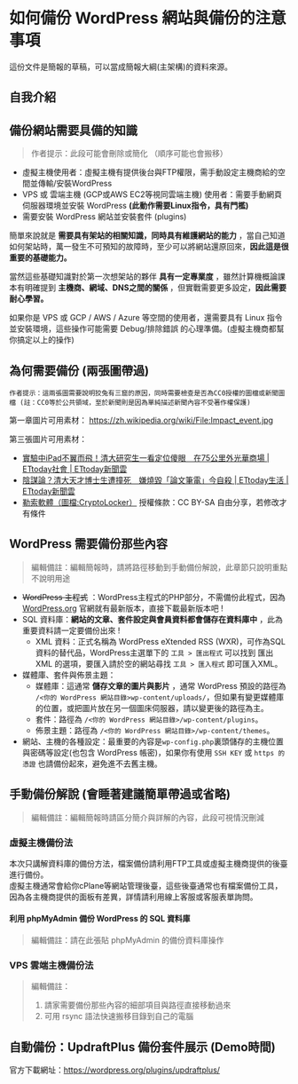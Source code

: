 # 如何備份 WordPress 網站與備份的注意事項

這份文件是簡報的草稿，可以當成簡報大綱(主架構)的資料來源。

## 自我介紹

## 備份網站需要具備的知識 
> 作者提示：此段可能會刪除或簡化 （順序可能也會搬移）

* 虛擬主機使用者：虛擬主機有提供後台與FTP權限，需手動設定主機商給的空間並傳輸/安裝WordPress
* VPS 或 雲端主機 (GCP或AWS EC2等視同雲端主機) 使用者：需要手動網頁伺服器環境並安裝 WordPress **(此動作需要Linux指令，具有門檻)**
* 需要安裝 WordPress 網站並安裝套件 (plugins)

簡單來說就是 **需要具有架站的相關知識，同時具有維護網站的能力** ，當自己知道如何架站時，萬一發生不可預知的故障時，至少可以將網站還原回來，**因此這是很重要的基礎能力。**   

當然這些基礎知識對於第一次想架站的夥伴 **具有一定專業度** ，雖然計算機概論課本有明確提到 **主機商、網域、DNS之間的關係** ，但實戰需要更多設定，**因此需要耐心學習。** 

如果你是 VPS 或 GCP / AWS / Azure 等空間的使用者，還需要具有 Linux 指令並安裝環境，這些操作可能需要 Debug/排除錯誤 的心理準備。(虛擬主機商都幫你搞定以上的操作)

## 為何需要備份 (兩張圖帶過)

    作者提示：這兩張圖需要說明狡兔有三窟的原因，同時需要檢查是否為CC0授權的圖檔或新聞圖檔 (註：CC0等於公共領域，至於新聞則是因為單純描述新聞內容不受著作權保護)

第一章圖片可用素材：
https://zh.wikipedia.org/wiki/File:Impact_event.jpg

第三張圖片可用素材：  
* [實驗中iPad不翼而飛！清大研究生一看定位傻眼　在75公里外光華商場 | ETtoday社會 | ETtoday新聞雲](https://www.ettoday.net/news/20191222/1607799.htm)
* [陰謀論？清大天才博士生遭撞死　嫌燒毀「論文筆電」今自殺 | ETtoday生活 | ETtoday新聞雲](https://www.ettoday.net/news/20161015/793872.htm)
* [勒索軟體（圖檔:CryptoLocker）](https://commons.wikimedia.org/wiki/File:CryptoLocker.jpg?uselang=zh-tw)
授權條款：CC BY-SA 自由分享，若修改才有條件

## WordPress 需要備份那些內容
> 編輯備註：編輯簡報時，請將路徑移動到手動備份解說，此章節只說明重點不說明用途

* ~~WordPress 主程式~~ ：WordPress主程式的PHP部分，不需備份此程式，因為 [WordPress.org](https://tw.wordpress.org/download/) 官網就有最新版本，直接下載最新版本吧 ! 
* SQL 資料庫：**網站的文章、套件設定與會員資料都會儲存在資料庫中** ，此為重要資料請一定要備份出來 ! 
    * XML 資料：正式名稱為 WordPress eXtended RSS (WXR)，可作為SQL資料的替代品，WordPress主選單下的 `工具 > 匯出程式` 可以找到 匯出XML 的選項，要匯入請於空的網站尋找 `工具 > 匯入程式` 即可匯入XML。
* 媒體庫、套件與佈景主題：
    * 媒體庫：這通常 **儲存文章的圖片與影片** ，通常 WordPress 預設的路徑為 `/<你的 WordPress 網站目錄>wp-content/uploads/`，但如果有變更媒體庫的位置，或把圖片放在另一個圖床伺服器，請以變更後的路徑為主。
    * 套件：路徑為 `/<你的 WordPress 網站目錄>/wp-content/plugins`。
    * 佈景主題：路徑為 `/<你的 WordPress 網站目錄>/wp-content/themes`。
* 網站、主機的各種設定：最重要的內容是`wp-config.php`裏頭儲存的主機位置與密碼等設定(也包含 WordPress 帳密)，如果你有使用 `SSH KEY` 或 `https 的憑證` 也請備份起來，避免進不去舊主機。

## 手動備份解說 (會睡著建議簡單帶過或省略)
> 編輯備註：編輯簡報時請區分簡介與詳解的內容，此段可視情況刪減

### 虛擬主機備份法
本次只講解資料庫的備份方法，檔案備份請利用FTP工具或虛擬主機商提供的後臺進行備份。  
虛擬主機通常會給你cPlane等網站管理後臺，這些後臺通常也有檔案備份工具，因為各主機商提供的面板有差異，詳情請利用線上客服或客服表單詢問。

#### 利用 phpMyAdmin 備份 WordPress 的 SQL 資料庫
> 編輯備註：請在此張貼 phpMyAdmin 的備份資料庫操作

### VPS 雲端主機備份法
> 編輯備註：
> 1. 請家需要備份那些內容的細部項目與路徑直接移動過來
> 2. 可用 rsync 語法快速搬移目錄到自己的電腦

## 自動備份：UpdraftPlus 備份套件展示 (Demo時間)
官方下載網址：https://wordpress.org/plugins/updraftplus/

